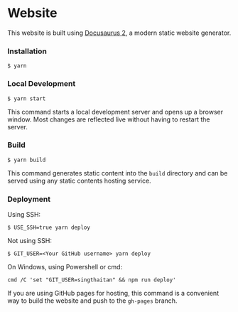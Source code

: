 # Website

This website is built using [Docusaurus 2](https://docusaurus.io/), a modern static website generator.

### Installation

```
$ yarn
```

### Local Development

```
$ yarn start
```

This command starts a local development server and opens up a browser window. Most changes are reflected live without having to restart the server.

### Build

```
$ yarn build
```

This command generates static content into the `build` directory and can be served using any static contents hosting service.

### Deployment

Using SSH:

```
$ USE_SSH=true yarn deploy
```

Not using SSH:

```
$ GIT_USER=<Your GitHub username> yarn deploy
```

On Windows, using Powershell or cmd:

```
cmd /C 'set "GIT_USER=singthaitan" && npm run deploy'
```

If you are using GitHub pages for hosting, this command is a convenient way to build the website and push to the `gh-pages` branch.
